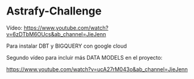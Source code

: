 # Astrafy-Challenge

Vídeo: https://www.youtube.com/watch?v=6zDTbM6OUcs&ab_channel=JieJenn

Para instalar DBT y BIGQUERY con google cloud

Segundo vídeo para incluir más DATA MODELS en el proyecto: 

https://www.youtube.com/watch?v=ucA27rM043o&ab_channel=JieJenn
